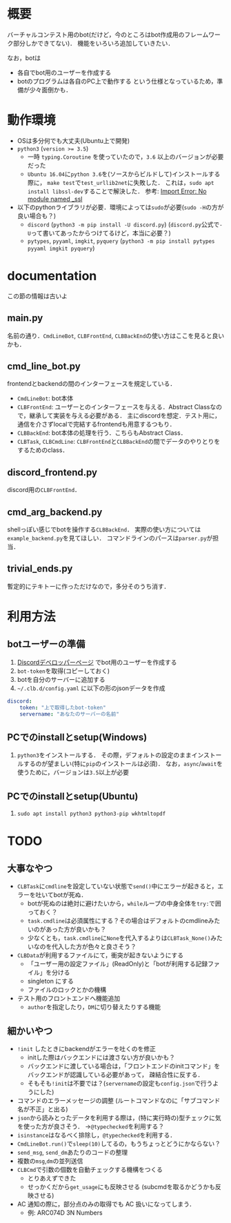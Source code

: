 # 概要
バーチャルコンテスト用のbot(だけど，今のところはbot作成用のフレームワーク部分しかできてない)．
機能をいろいろ追加していきたい．

なお，botは
- 各自でbot用のユーザーを作成する
- botのプログラムは各自のPC上で動作する
という仕様となっているため，準備が少々面倒かも．

# 動作環境
- OSは多分何でも大丈夫(Ubuntu上で開発)
- `python3` (`version >= 3.5`)
    * 一時 `typing.Coroutine` を使っていたので，`3.6` 以上のバージョンが必要だった
    * `Ubuntu 16.04`に`python 3.6`を(ソースからビルドして)インストールする際に，
      `make test`で`test_urllib2net`に失敗した．
      これは，`sudo apt install libssl-dev`することで解決した．
      参考: [Import Error: No module named _ssl](https://stackoverflow.com/questions/5128845/importerror-no-module-named-ssl)
- 以下のpythonライブラリが必要．環境によっては`sudo`が必要(`sudo -H`の方が良い場合も？)
    * `discord` (`python3 -m pip install -U discord.py`)
    (`discord.py`公式で`-U`って書いてあったからつけてるけど，本当に必要？)
    * `pytypes`, `pyyaml`, `imgkit`, `pyquery` (`python3 -m pip install pytypes pyyaml imgkit pyquery`)

# documentation
この節の情報は古いよ

## main.py
名前の通り．`CmdLineBot`, `CLBFrontEnd`, `CLBBackEnd`の使い方はここを見ると良いかも．

## cmd_line_bot.py
frontendとbackendの間のインターフェースを規定している．
- `CmdLineBot`: bot本体
-  `CLBFrontEnd`: ユーザーとのインターフェースを与える．Abstract Classなので，継承して実装を与える必要がある．
   主にdiscordを想定．テスト用に，通信を介さずlocalで完結するfrontendも用意するつもり．
-  `CLBBackEnd`: bot本体の処理を行う．こちらもAbstract Class．
-  `CLBTask`, `CLBCmdLine`: `CLBFrontEnd`と`CLBBackEnd`の間でデータのやりとりをするためのclass．

## discord_frontend.py
discord用の`CLBFrontEnd`．

## cmd_arg_backend.py
shellっぽい感じでbotを操作する`CLBBackEnd`．
実際の使い方については`example_backend.py`を見てほしい．
コマンドラインのパースは`parser.py`が担当．

## trivial_ends.py
暫定的にテキトーに作っただけなので，多分そのうち消す．

# 利用方法
## botユーザーの準備
1. [Discordデベロッパーページ](https://discordapp.com/developers/applications/me)
   でbot用のユーザーを作成する
2. `bot-token`を取得(コピーしておく)
3. botを自分のサーバーに追加する
4. `~/.clb.d/config.yaml` に以下の形のjsonデータを作成
```yaml
discord:
    token: "上で取得したbot-token"
    servername: "あなたのサーバーの名前"
```

## PCでのinstallとsetup(Windows)
1. `python3`をインストールする．
   その際，デフォルトの設定のままインストールするのが望ましい(特に`pip`のインストールは必須)．
   なお，`async`/`await`を使うために，バージョンは`3.5`以上が必要

## PCでのinstallとsetup(Ubuntu)
1. `sudo apt install python3 python3-pip wkhtmltopdf`

# TODO
## 大事なやつ
- `CLBTask`に`cmdline`を設定していない状態で`send()`中にエラーが起きると，エラーを吐いてbotが死ぬ．
    * botが死ぬのは絶対に避けたいから，`while`ループの中身全体を`try:`で囲っておく？
    * `task.cmdline`は必須属性にする？その場合はデフォルトのcmdlineみたいのがあった方が良いかも？
    * 少なくとも，`task.cmdline`に`None`を代入するよりは`CLBTask_None()`みたいなのを代入した方が色々と良さそう？
- `CLBData`が利用するファイルにて，衝突が起きないようにする
    * 「ユーザー用の設定ファイル」(ReadOnly)と「botが利用する記録ファイル」を分ける
    * singleton にする
    * ファイルのロックとかの機構
- テスト用のフロントエンドへ機能追加
    * `author`を指定したり，`DM`に切り替えたりする機能

## 細かいやつ
- `!init` したときにbackendがエラーを吐くのを修正
    * initした際はバックエンドには渡さない方が良いかも？
    * バックエンドに渡している場合は，「フロントエンドのinitコマンド」をバックエンドが認識している必要があって，
      疎結合性に反する．
    * そもそも`!init`は不要では？(`servername`の設定も`config.json`で行うようにした)
- コマンドのエラーメッセージの調整
  (ルートコマンドなのに「サブコマンド名が不正」と出る)
- `json`から読みとったデータを利用する際は，(特に実行時の)型チェックに気を使った方が良さそう．
  →`@typechecked`を利用する？
- `isinstance`はなるべく排除し，`@typechecked`を利用する．
- `CmdLineBot.run()`で`sleep(10)`してるの，もうちょっとどうにかならない？
- `send_msg`, `send_dm`あたりのコードの整理
- 複数の`msg`,`dm`の並列送信
- `CLBCmd`で引数の個数を自動チェックする機構をつくる
    * とりあえずできた
    * せっかくだから`get_usage`にも反映させる (subcmdを取るかどうかも反映させる)
- AC 通知の際に，部分点のみの取得でも AC 扱いになってしまう．
    * 例: ARC074D 3N Numbers
